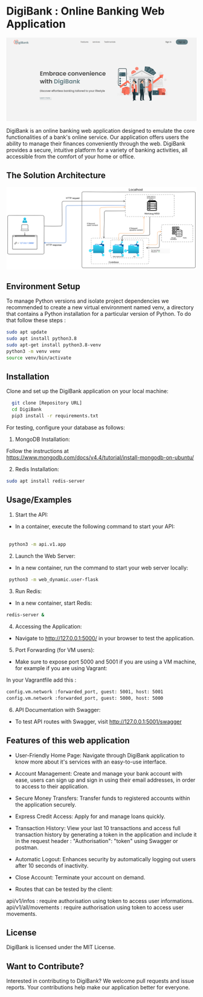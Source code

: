 # DigiBank : Online Banking Web Application
![](web_page_interface.webp)

DigiBank is an online banking web application designed to emulate the core functionalities of a bank's online service. Our application offers users the ability to manage their finances conveniently through the web.  DigiBank provides a secure, intuitive platform for a variety of banking activities, all accessible from the comfort of your home or office.

## The Solution Architecture
![](architecture.PNG)

## Environment Setup

To manage Python versions and isolate project dependencies we recommended to create a new virtual environment named venv, a directory that contains a Python installation for a particular version of Python.
To do that follow these steps :

```bash
sudo apt update
sudo apt install python3.8
sudo apt-get install python3.8-venv
python3 -m venv venv
source venv/bin/activate
```

## Installation

Clone and set up the DigiBank application on your local machine:

```bash
  git clone [Repository URL]
  cd DigiBank
  pip3 install -r requirements.txt
```
For testing, configure your database as follows:

1. MongoDB Installation:

Follow the instructions at https://www.mongodb.com/docs/v4.4/tutorial/install-mongodb-on-ubuntu/

2. Redis Installation:

```bash
sudo apt install redis-server

```

## Usage/Examples

1. Start the API:

- In a container, execute the following command to start your API:

```bash

 python3 -m api.v1.app

```
2. Launch the Web Server:

- In a new container, run the command to start your web server locally:

```bash
 python3 -m web_dynamic.user-flask

```
3. Run Redis:

- In a new container, start Redis:

```bash
redis-server &

```

4. Accessing the Application:

- Navigate to http://127.0.0.1:5000/ in your browser to test the application.

5. Port Forwarding (for VM users):

- Make sure to expose port 5000 and 5001 if you are using a VM machine, for   example if you are using Vagrant:

In your Vagrantfile add this :

```bash
config.vm.network :forwarded_port, guest: 5001, host: 5001
config.vm.network :forwarded_port, guest: 5000, host: 5000
```


6. API Documentation with Swagger:

- To test API routes with Swagger, visit http://127.0.0.1:5001/swagger

## Features of this web application

- User-Friendly Home Page: 
Navigate through DigiBank application to know more about it's services with an easy-to-use interface.

- Account Management: 
 Create and manage your bank account with ease, users can sign up and sign in using their email addresses, in order to access to their application.

- Secure Money Transfers:
 Transfer funds to registered accounts within the application securely.

- Express Credit Access:
 Apply for and manage loans quickly.

- Transaction History: 
 View your last 10 transactions and access full  transaction history by generating a token in the application and include it in the request header : "Authorisation": "token" using Swagger or postman.

- Automatic Logout:
 Enhances security by automatically logging out users after 10 seconds of inactivity.

- Close Account: 
 Terminate your account on demand.

- Routes that can be tested by the client:

api/v1/infos : require authorisation using token to access user informations.
api/v1/all/movements :  require authorisation using token to access user movements.

## License

DigiBank is licensed under the MIT License.

## Want to Contribute?

Interested in contributing to DigiBank? We welcome pull requests and issue reports. Your contributions help make our application better for everyone.
